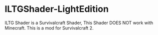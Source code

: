 # ILTGShader-LightEdition
ILTG Shader is a Survivalcraft Shader, This Shader DOES NOT work with Minecraft.
This is a mod for Survivalcraft 2.


